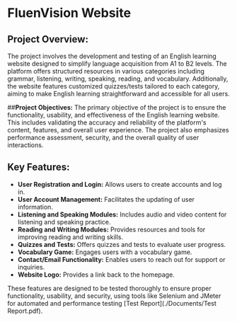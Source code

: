 # FluenVision Website

## **Project Overview:**

The project involves the development and testing of an English learning website designed to simplify language acquisition from A1 to B2 levels. The platform offers structured resources in various categories including grammar, listening, writing, speaking, reading, and vocabulary. Additionally, the website features customized quizzes/tests tailored to each category, aiming to make English learning straightforward and accessible for all users.

##**Project Objectives:**
The primary objective of the project is to ensure the functionality, usability, and effectiveness of the English learning website. This includes validating the accuracy and reliability of the platform's content, features, and overall user experience. The project also emphasizes performance assessment, security, and the overall quality of user interactions.

## **Key Features:**
- **User Registration and Login:** Allows users to create accounts and log in.
- **User Account Management:** Facilitates the updating of user information.
- **Listening and Speaking Modules:** Includes audio and video content for listening and speaking practice.
- **Reading and Writing Modules:** Provides resources and tools for improving reading and writing skills.
- **Quizzes and Tests:** Offers quizzes and tests to evaluate user progress.
- **Vocabulary Game:** Engages users with a vocabulary game.
- **Contact/Email Functionality:** Enables users to reach out for support or inquiries.
- **Website Logo:** Provides a link back to the homepage.

These features are designed to be tested thoroughly to ensure proper functionality, usability, and security, using tools like Selenium and JMeter for automated and performance testing [Test Report](./Documents/Test Report.pdf).
